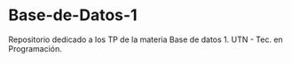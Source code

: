 # Base-de-Datos-1
Repositorio dedicado a los TP de la materia Base de datos 1. UTN - Tec. en Programación.
